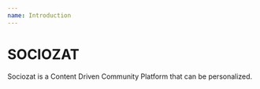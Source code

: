 ```yaml
---
name: Introduction
---
```


# SOCIOZAT

Sociozat is a Content Driven Community Platform that can be personalized.
